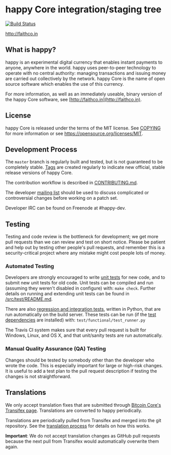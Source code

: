 happy Core integration/staging tree
=====================================

[![Build Status](https://travis-ci.org/toolboc/happy.svg?branch=master)](https://travis-ci.org/toolboc/happy)

http://faithco.in

What is happy?
----------------

happy is an experimental digital currency that enables instant payments to
anyone, anywhere in the world. happy uses peer-to-peer technology to operate
with no central authority: managing transactions and issuing money are carried
out collectively by the network. happy Core is the name of open source
software which enables the use of this currency.

For more information, as well as an immediately useable, binary version of
the happy Core software, see [http://faithco.in](http://faithco.in).

License
-------

happy Core is released under the terms of the MIT license. See [COPYING](COPYING) for more
information or see https://opensource.org/licenses/MIT.

Development Process
-------------------

The `master` branch is regularly built and tested, but is not guaranteed to be
completely stable. [Tags](https://github.com/happy-project/happy/tags) are created
regularly to indicate new official, stable release versions of happy Core.

The contribution workflow is described in [CONTRIBUTING.md](CONTRIBUTING.md).

The developer [mailing list](https://groups.google.com/forum/#!forum/happy-dev)
should be used to discuss complicated or controversial changes before working
on a patch set.

Developer IRC can be found on Freenode at #happy-dev.

Testing
-------

Testing and code review is the bottleneck for development; we get more pull
requests than we can review and test on short notice. Please be patient and help out by testing
other people's pull requests, and remember this is a security-critical project where any mistake might cost people
lots of money.

### Automated Testing

Developers are strongly encouraged to write [unit tests](src/test/README.md) for new code, and to
submit new unit tests for old code. Unit tests can be compiled and run
(assuming they weren't disabled in configure) with: `make check`. Further details on running
and extending unit tests can be found in [/src/test/README.md](/src/test/README.md).

There are also [regression and integration tests](/test), written
in Python, that are run automatically on the build server.
These tests can be run (if the [test dependencies](/test) are installed) with: `test/functional/test_runner.py`

The Travis CI system makes sure that every pull request is built for Windows, Linux, and OS X, and that unit/sanity tests are run automatically.

### Manual Quality Assurance (QA) Testing

Changes should be tested by somebody other than the developer who wrote the
code. This is especially important for large or high-risk changes. It is useful
to add a test plan to the pull request description if testing the changes is
not straightforward.

Translations
------------

We only accept translation fixes that are submitted through [Bitcoin Core's Transifex page](https://www.transifex.com/projects/p/bitcoin/).
Translations are converted to happy periodically.

Translations are periodically pulled from Transifex and merged into the git repository. See the
[translation process](doc/translation_process.md) for details on how this works.

**Important**: We do not accept translation changes as GitHub pull requests because the next
pull from Transifex would automatically overwrite them again.
